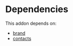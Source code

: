 # Dependencies

This addon depends on:

- [brand](https://github.com/bringout/oca-technical)
- [contacts](https://github.com/bringout/oca-ocb-technical/tree/b0cb832ccdc7fe133266cca5b11f01ad425277b4/odoo-bringout-oca-ocb-contacts)
